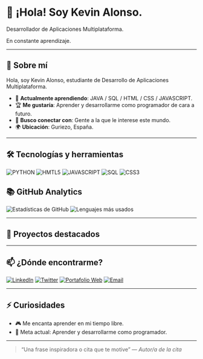 # 👋 ¡Hola! Soy Kevin Alonso.
 
Desarrollador de Aplicaciones Multiplataforma.

En constante aprendizaje.
 
---
 
## 🚀 Sobre mí
 
Hola, soy Kevin Alonso, estudiante de Desarrollo de Aplicaciones Multiplataforma.

- 🧠 **Actualmente aprendiendo**: JAVA / SQL / HTML / CSS / JAVASCRIPT.
- 🏆 **Me gustaría**: Aprender y desarrollarme como programador de cara a futuro. 
- 🤝 **Busco conectar con**: Gente a la que le interese este mundo. 
- 🌍 **Ubicación**: Guriezo, España.
 
---
 
## 🛠️ Tecnologías y herramientas
 
 
![PYTHON](https://img.shields.io/badge/-PYTHON-[COLOR]?logo=[LOGO]&logoColor=white&style=flat)
![HMTL5](https://img.shields.io/badge/-HTML5-[COLOR]?logo=[LOGO]&logoColor=white&style=flat)
![JAVASCRIPT](https://img.shields.io/badge/-JAVASCRIPT-[COLOR]?logo=[LOGO]&logoColor=white&style=flat)
![SQL](https://img.shields.io/badge/-SQL-[COLOR]?logo=[LOGO]&logoColor=white&style=flat)
![CSS3](https://img.shields.io/badge/-CSS3-[COLOR]?logo=[LOGO]&logoColor=white&style=flat)
 
## 📚 GitHub Analytics
 
![Estadísticas de GitHub](https://github-readme-stats.vercel.app/api?username=KevinAlonsoDeLaNuez&show_icons=true&theme=tokyonight)
![Lenguajes más usados](https://github-readme-stats.vercel.app/api/top-langs/?username=CHGsmr&layout=compact&theme=tokyonight)
 
---
 
## 📂 Proyectos destacados
 

---
 
## 📫 ¿Dónde encontrarme?
 
[![LinkedIn](https://img.shields.io/badge/-LinkedIn-0A66C2?logo=linkedin&logoColor=white&style=flat)](URL_PERFIL_LINKEDIN)
[![Twitter](https://img.shields.io/badge/-Twitter-1DA1F2?logo=twitter&logoColor=white&style=flat)](URL_PERFIL_TWITTER)
[![Portafolio Web](https://img.shields.io/badge/-Website-000?logo=githubpages&logoColor=white&style=flat)](URL_DE_TU_SITIO_WEB)
[![Email](https://img.shields.io/badge/-Email-D14836?logo=gmail&logoColor=white&style=flat)](mailto:kevinalonsodln89@gmail.com)
 
 
---
 
## ⚡ Curiosidades
 
- 🎮 Me encanta aprender en mi tiempo libre.
- 🎯 Meta actual: Aprender y desarrollarme como programador.
 
---
 
> “Una frase inspiradora o cita que te motive” — *Autor/a de la cita*
 
